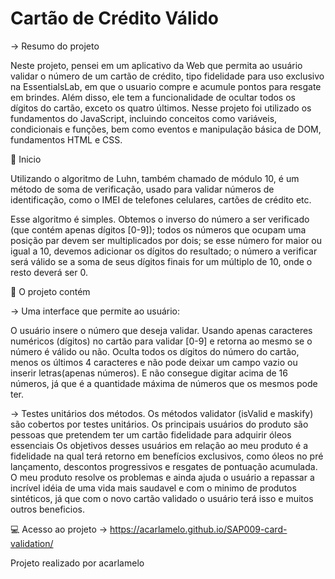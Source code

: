 # Cartão de Crédito Válido
 
-> Resumo do projeto

Neste projeto, pensei em um aplicativo da Web que permita ao usuário validar o número de um cartão de crédito, tipo fidelidade para uso exclusivo na EssentialsLab, em que o usuario compre e acumule pontos para resgate em brindes. Além disso, ele tem a funcionalidade de ocultar todos os dígitos do cartão, exceto os quatro últimos.
Nesse projeto foi utilizado os fundamentos do JavaScript, incluindo conceitos como variáveis, condicionais e funções, bem como eventos e manipulação básica de DOM, fundamentos HTML e CSS. 


🤖 Inicio

Utilizando o algoritmo de Luhn, também chamado de módulo 10, é um método de soma de verificação, usado para validar números de identificação, como o IMEI de telefones celulares, cartões de crédito etc.

Esse algoritmo é simples. Obtemos o inverso do número a ser verificado (que contém apenas dígitos [0-9]); todos os números que ocupam uma posição par devem ser multiplicados por dois; se esse número for maior ou igual a 10, devemos adicionar os dígitos do resultado; o número a verificar será válido se a soma de seus dígitos finais for um múltiplo de 10, onde o resto deverá ser 0.

🎨 O projeto contém

 -> Uma interface que permite ao usuário:
 
O usuário insere o número que deseja validar. Usando apenas caracteres numéricos (dígitos) no cartão para validar [0-9] e retorna ao mesmo se o número é válido ou não. Oculta todos os dígitos do número do cartão, menos os últimos 4 caracteres e não pode deixar um campo vazio ou inserir letras(apenas números). E não consegue digitar acima de 16 números, já que é a quantidade máxima de números que os mesmos pode ter. 

 -> Testes unitários dos métodos. Os métodos validator (isValid e maskify) são cobertos por testes unitários.
    Os principais usuários do produto são pessoas que pretendem ter um cartão fidelidade para adquirir óleos essenciais 
    Os objetivos desses usuários em relação ao meu produto é a fidelidade na qual terá retorno em benefícios exclusivos, como óleos no pré lançamento, descontos progressivos e resgates de pontuação acumulada. 
    O meu produto resolve os problemas e ainda ajuda o usuário a repassar a incrível idéia de uma vida mais saudavel e com o minimo de produtos sintéticos, já que com o novo cartão validado o usuário terá isso e muitos outros beneficios.

💻 Acesso ao projeto -> https://acarlamelo.github.io/SAP009-card-validation/

Projeto realizado por acarlamelo







